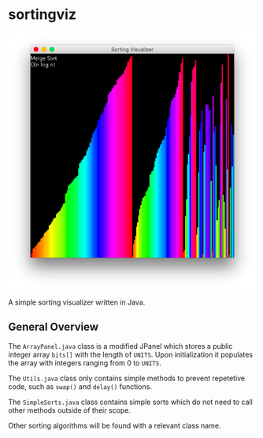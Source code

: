 # sortingviz
![Merge Sort Screenshot](https://raw.githubusercontent.com/j0hax/sortingviz/master/screenshot2.png "Merge Sort")

A simple sorting visualizer written in Java.

## General Overview
The `ArrayPanel.java` class is a modified JPanel which stores a public integer array `bits[]` with the length of `UNITS`.
Upon initialization it populates the array with integers ranging from 0 to `UNITS`.

The `Utils.java` class only contains simple methods to prevent repetetive code, such as `swap()` and `delay()` functions.

The `SimpleSorts.java` class contains simple sorts which do not need to call other methods outside of their scope.

Other sorting algorithms will be found with a relevant class name.
